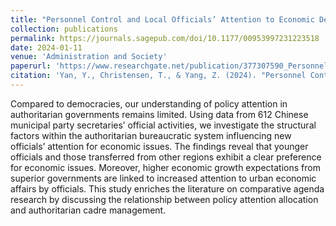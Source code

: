 ```yaml
---
title: "Personnel Control and Local Officials’ Attention to Economic Development: Evidence from China"
collection: publications
permalink: https://journals.sagepub.com/doi/10.1177/00953997231223518
date: 2024-01-11
venue: 'Administration and Society'
paperurl: 'https://www.researchgate.net/publication/377307590_Personnel_Control_and_Local_Officials_Attention_to_Economic_Development_Evidence_from_China'
citation: 'Yan, Y., Christensen, T., & Yang, Z. (2024). "Personnel Control and Local Officials’ Attention to Economic Development: Evidence from China." <i>Administration and Society</i>. 56(2).'
---
```



Compared to democracies, our understanding of policy attention in authoritarian governments remains limited. Using data from 612 Chinese municipal party secretaries’ official activities, we investigate the structural factors within the authoritarian bureaucratic system influencing new officials’ attention for economic issues. The findings reveal that younger officials and those transferred from other regions exhibit a clear preference for economic issues. Moreover, higher economic growth expectations from superior governments are linked to increased attention to urban economic affairs by officials. This study enriches the literature on comparative agenda research by discussing the relationship between policy attention allocation and authoritarian cadre management.
